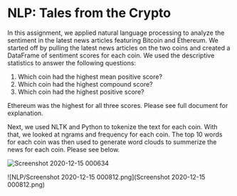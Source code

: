 # NLP: Tales from the Crypto

 In this assignment, we applied natural language processing to analyze the sentiment in the latest news articles featuring Bitcoin and Ethereum. We started off by pulling the latest news articles on the two coins and created a DataFrame of sentiment scores for each coin. We used the descriptive statistics to answer the following questions:
 
 1. Which coin had the highest mean positive score?
 2. Which coin had the highest compound score?
 3. Which coin had the highest positive score?
 
 Ethereum was the highest for all three scores. Please see full document for explanation. 
 
 Next, we used NLTK and Python to tokenize the text for each coin. With that, we looked at ngrams and frequency for each coin. The top 10 words for each coin was then used to generate word clouds to summerize the news for each coin. Please see below.
 
![Screenshot 2020-12-15 000634](https://user-images.githubusercontent.com/71245033/102174230-f0a91380-3e6a-11eb-9d14-4a164a739fb7.png)

![NLP/Screenshot 2020-12-15 000812.png](Screenshot 2020-12-15 000812.png)
